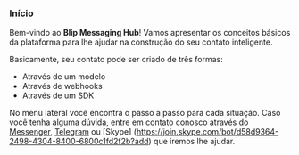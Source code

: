 ### Início

Bem-vindo ao **Blip Messaging Hub**! Vamos apresentar os conceitos básicos da plataforma para lhe ajudar na construção do seu contato inteligente.

Basicamente, seu contato pode ser criado de três formas:
- Através de um modelo
- Através de webhooks
- Através de um SDK

No menu lateral você encontra o passo a passo para cada situação. Caso você tenha alguma dúvida, entre em contato conosco através do [Messenger](http://m.me/blipajuda), [Telegram](https://telegram.me/blip_ajuda_bot) ou [Skype] (https://join.skype.com/bot/d58d9364-2498-4304-8400-6800c1fd2f2b?add) que iremos lhe ajudar.


